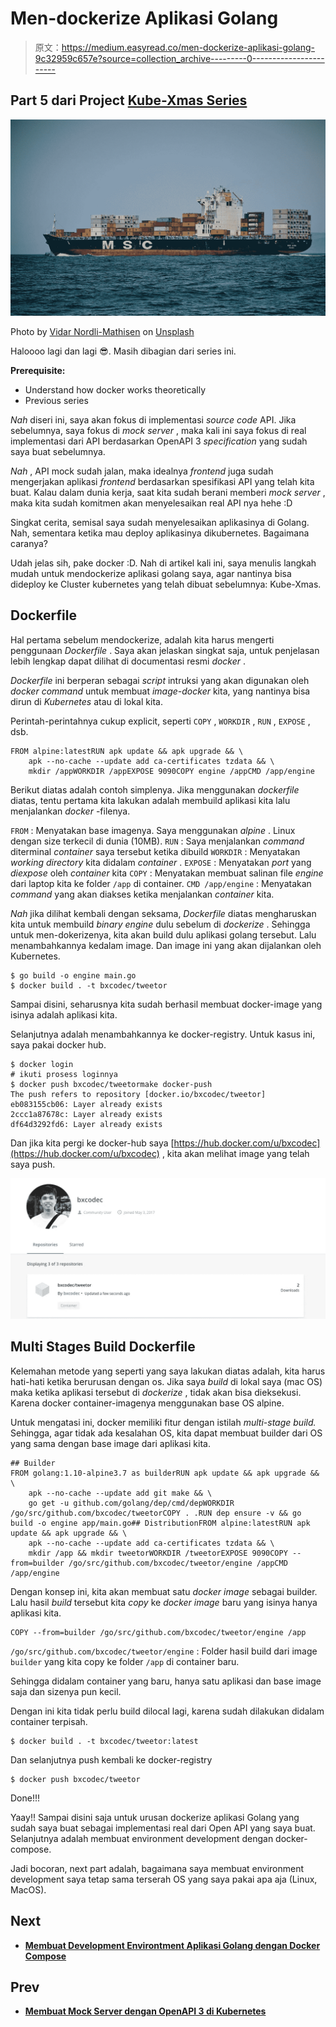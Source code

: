 # Men-dockerize Aplikasi Golang

> 原文：<https://medium.easyread.co/men-dockerize-aplikasi-golang-9c32959c657e?source=collection_archive---------0----------------------->

## Part 5 dari Project [Kube-Xmas Series](https://medium.com/easyread/christmas-tale-of-sofware-engineer-project-kube-xmas-9167ebca70d2)

![](img/f9099ed4d7187f07435e465378b57e79.png)

Photo by [Vidar Nordli-Mathisen](https://unsplash.com/@vidarnm?utm_source=medium&utm_medium=referral) on [Unsplash](https://unsplash.com?utm_source=medium&utm_medium=referral)

Haloooo lagi dan lagi 😎. Masih dibagian dari series ini.

**Prerequisite:**

*   Understand how docker works theoretically
*   Previous series

*Nah* diseri ini, saya akan fokus di implementasi *source code* API. Jika sebelumnya, saya fokus di *mock server* , maka kali ini saya fokus di real implementasi dari API berdasarkan OpenAPI 3 *specification* yang sudah saya buat sebelumnya.

*Nah* , API mock sudah jalan, maka idealnya *frontend* juga sudah mengerjakan aplikasi *frontend* berdasarkan spesifikasi API yang telah kita buat. Kalau dalam dunia kerja, saat kita sudah berani memberi *mock server* , maka kita sudah komitmen akan menyelesaikan real API nya hehe :D

Singkat cerita, semisal saya sudah menyelesaikan aplikasinya di Golang. Nah, sementara ketika mau deploy aplikasinya dikubernetes. Bagaimana caranya?

Udah jelas sih, pake docker :D. Nah di artikel kali ini, saya menulis langkah mudah untuk mendockerize aplikasi golang saya, agar nantinya bisa dideploy ke Cluster kubernetes yang telah dibuat sebelumnya: Kube-Xmas.

## Dockerfile

Hal pertama sebelum mendockerize, adalah kita harus mengerti penggunaan *Dockerfile* . Saya akan jelaskan singkat saja, untuk penjelasan lebih lengkap dapat dilihat di documentasi resmi *docker* .

*Dockerfile* ini berperan sebagai *script* intruksi yang akan digunakan oleh *docker command* untuk membuat *image-docker* kita, yang nantinya bisa dirun di *Kubernetes* atau di lokal kita.

Perintah-perintahnya cukup explicit, seperti `COPY` , `WORKDIR` , `RUN` , `EXPOSE` , dsb.

```
FROM alpine:latestRUN apk update && apk upgrade && \
    apk --no-cache --update add ca-certificates tzdata && \
    mkdir /appWORKDIR /appEXPOSE 9090COPY engine /appCMD /app/engine
```

Berikut diatas adalah contoh simplenya. Jika menggunakan *dockerfile* diatas, tentu pertama kita lakukan adalah membuild aplikasi kita lalu menjalankan *docker* -filenya.

`FROM` : Menyatakan base imagenya. Saya menggunakan *alpine* . Linux dengan size terkecil di dunia (10MB).
`RUN` : Saya menjalankan *command* diterminal *container* saya tersebut ketika dibuild
`WORKDIR` : Menyatakan *working directory* kita didalam *container* .
`EXPOSE` : Menyatakan *port* yang *diexpose* oleh *container* kita
`COPY` : Menyatakan membuat salinan file *engine* dari laptop kita ke folder `/app` di container.
`CMD /app/engine` : Menyatakan *command* yang akan diakses ketika menjalankan *container* kita.

*Nah* jika dilihat kembali dengan seksama, *Dockerfile* diatas mengharuskan kita untuk membuild *binary engine* dulu sebelum di *dockerize* . Sehingga untuk men-dokerizenya, kita akan build dulu aplikasi golang tersebut. Lalu menambahkannya kedalam image. Dan image ini yang akan dijalankan oleh Kubernetes.

```
$ go build -o engine main.go
$ docker build . -t bxcodec/tweetor
```

Sampai disini, seharusnya kita sudah berhasil membuat docker-image yang isinya adalah aplikasi kita.

Selanjutnya adalah menambahkannya ke docker-registry. Untuk kasus ini, saya pakai docker hub.

```
$ docker login
# ikuti prosess loginnya
$ docker push bxcodec/tweetormake docker-push
The push refers to repository [docker.io/bxcodec/tweetor]
eb083155cb06: Layer already exists
2ccc1a87678c: Layer already exists
df64d3292fd6: Layer already exists
```

Dan jika kita pergi ke docker-hub saya [https://hub.docker.com/u/bxcodec](https://hub.docker.com/u/bxcodec) , kita akan melihat image yang telah saya push.

![](img/9912aa956e6dda273e23ea4e85b00948.png)

## Multi Stages Build Dockerfile

Kelemahan metode yang seperti yang saya lakukan diatas adalah, kita harus hati-hati ketika berurusan dengan os. Jika saya *build* di lokal saya (mac OS) maka ketika aplikasi tersebut di *dockerize* , tidak akan bisa dieksekusi. Karena docker container-imagenya menggunakan base OS alpine.

Untuk mengatasi ini, docker memiliki fitur dengan istilah *multi-stage build.* Sehingga, agar tidak ada kesalahan OS, kita dapat membuat builder dari OS yang sama dengan base image dari aplikasi kita.

```
## Builder
FROM golang:1.10-alpine3.7 as builderRUN apk update && apk upgrade && \
    apk --no-cache --update add git make && \
    go get -u github.com/golang/dep/cmd/depWORKDIR /go/src/github.com/bxcodec/tweetorCOPY . .RUN dep ensure -v && go build -o engine app/main.go## DistributionFROM alpine:latestRUN apk update && apk upgrade && \
    apk --no-cache --update add ca-certificates tzdata && \
    mkdir /app && mkdir tweetorWORKDIR /tweetorEXPOSE 9090COPY --from=builder /go/src/github.com/bxcodec/tweetor/engine /appCMD /app/engine
```

Dengan konsep ini, kita akan membuat satu *docker image* sebagai builder. Lalu hasil *build* tersebut kita *copy* ke *docker image* baru yang isinya hanya aplikasi kita.

```
COPY --from=builder /go/src/github.com/bxcodec/tweetor/engine /app
```

`/go/src/github.com/bxcodec/tweetor/engine` : Folder hasil build dari image `builder` yang kita copy ke folder `/app` di container baru.

Sehingga didalam container yang baru, hanya satu aplikasi dan base image saja dan sizenya pun kecil.

Dengan ini kita tidak perlu build dilocal lagi, karena sudah dilakukan didalam container terpisah.

```
$ docker build . -t bxcodec/tweetor:latest
```

Dan selanjutnya push kembali ke docker-registry

```
$ docker push bxcodec/tweetor
```

Done!!!

Yaay!! Sampai disini saja untuk urusan dockerize aplikasi Golang yang sudah saya buat sebagai implementasi real dari Open API yang saya buat. Selanjutnya adalah membuat environment development dengan docker-compose.

Jadi bocoran, next part adalah, bagaimana saya membuat environment development saya tetap sama terserah OS yang saya pakai apa aja (Linux, MacOS).

## Next

*   [**Membuat Development Environtment Aplikasi Golang dengan Docker Compose**](https://medium.com/bxcodec/membuat-development-environtment-aplikasi-golang-dengan-docker-compose-4e96542c19ea)

## Prev

*   [**Membuat Mock Server dengan OpenAPI 3 di Kubernetes**](https://medium.com/easyread/membuat-mock-server-dengan-openapi-3-di-kubernetes-b9963ed2ac40)